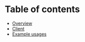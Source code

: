 # Table of contents

* [Overview](README.md)
* [Client](client.md)
* [Example usages](example-usages.md)
